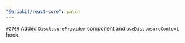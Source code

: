 ```yaml
---
"@ariakit/react-core": patch
---
```


[`#2769`](https://github.com/ariakit/ariakit/pull/2769) Added `DisclosureProvider` component and `useDisclosureContext` hook.
